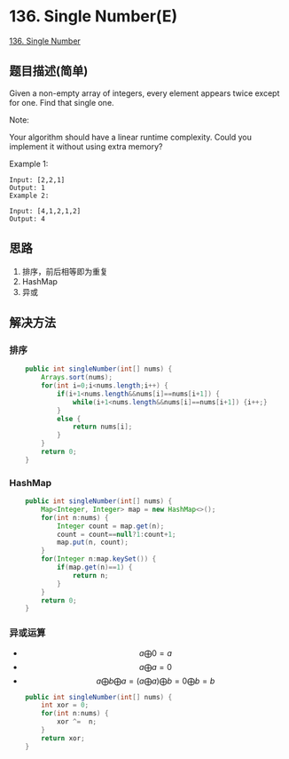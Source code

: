 # 136. Single Number(E)
[136. Single Number](https://leetcode-cn.com/problems/single-number/)

## 题目描述(简单)

Given a non-empty array of integers, every element appears twice except for one. Find that single one.

Note:

Your algorithm should have a linear runtime complexity. Could you implement it without using extra memory?

Example 1:
```
Input: [2,2,1]
Output: 1
Example 2:

Input: [4,1,2,1,2]
Output: 4
```



## 思路

1. 排序，前后相等即为重复
2. HashMap
3. 异或


## 解决方法

### 排序


```java
    public int singleNumber(int[] nums) {
    	Arrays.sort(nums);
        for(int i=0;i<nums.length;i++) {
        	if(i+1<nums.length&&nums[i]==nums[i+1]) {
        		while(i+1<nums.length&&nums[i]==nums[i+1]) {i++;}
        	}
        	else {
				return nums[i];
			}
        }
        return 0;
    }
```


### HashMap


```java
    public int singleNumber(int[] nums) {
    	Map<Integer, Integer> map = new HashMap<>();
    	for(int n:nums) {
    		Integer count = map.get(n);
    		count = count==null?1:count+1;
    		map.put(n, count);
    	}
    	for(Integer n:map.keySet()) {
    		if(map.get(n)==1) {
    			return n;
    		}
    	}
    	return 0;
    }
```


### 异或运算
- $$ a \bigoplus 0 = a $$
- $$ a \bigoplus a = 0 $$
- $$ a \bigoplus b \bigoplus a=(a \bigoplus a) \bigoplus b=0 \bigoplus b=b $$


```java
    public int singleNumber(int[] nums) {
    	int xor = 0;
    	for(int n:nums) {
    		xor ^=  n;
    	}
    	return xor;
    }
```

